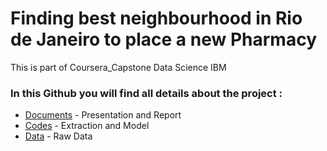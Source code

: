 # Finding best neighbourhood in Rio de Janeiro to place a new Pharmacy
This is part of Coursera_Capstone Data Science IBM

### In this Github you will find all details about the project :
* [Documents](https://github.com/Vapb/Coursera_Capstone/tree/master/Rio/Documents) - Presentation and Report
* [Codes](https://github.com/Vapb/Coursera_Capstone/tree/master/Rio/Code) - Extraction and Model
* [Data](https://github.com/Vapb/Coursera_Capstone/tree/master/Rio/DATA) - Raw Data
